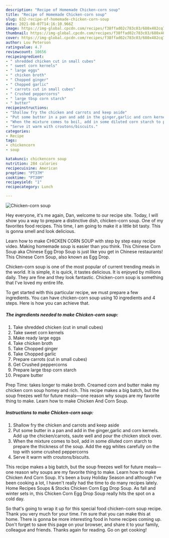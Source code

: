 ```yaml
---
description: "Recipe of Homemade Chicken-corn soup"
title: "Recipe of Homemade Chicken-corn soup"
slug: 632-recipe-of-homemade-chicken-corn-soup
date: 2021-08-07T14:16:10.966Z
image: https://img-global.cpcdn.com/recipes/f38ffad02c783c03/680x482cq70/chicken-corn-soup-recipe-main-photo.jpg
thumbnail: https://img-global.cpcdn.com/recipes/f38ffad02c783c03/680x482cq70/chicken-corn-soup-recipe-main-photo.jpg
cover: https://img-global.cpcdn.com/recipes/f38ffad02c783c03/680x482cq70/chicken-corn-soup-recipe-main-photo.jpg
author: Lou Peterson
ratingvalue: 4.7
reviewcount: 10656
recipeingredient:
- " shredded chicken cut in small cubes"
- " sweet corn kernels"
- " large eggs"
- " chicken broth"
- " Chopped ginger"
- " Chopped garlic"
- " carrots cut in small cubes"
- " Crushed peppercorns"
- " large tbsp corn starch"
- " butter"
recipeinstructions:
- "Shallow fry the chicken and carrots and keep aside"
- "Put some butter in a pan and add in the ginger,garlic and corn kernels. Add up the chicken/carrots, saute well and pour the chicken stock over."
- "When the mixture comes to boil, add in some diluted corn starch to prepare the thickness of the soup. Add the egg whites carefully on the top with some crushed peppercorns"
- "Serve it warm with croutons/biscuits."
categories:
- Recipe
tags:
- chickencorn
- soup

katakunci: chickencorn soup 
nutrition: 284 calories
recipecuisine: American
preptime: "PT37M"
cooktime: "PT30M"
recipeyield: "1"
recipecategory: Lunch

---
```



![Chicken-corn soup](https://img-global.cpcdn.com/recipes/f38ffad02c783c03/680x482cq70/chicken-corn-soup-recipe-main-photo.jpg)

Hey everyone, it's me again, Dan, welcome to our recipe site. Today, I will show you a way to prepare a distinctive dish, chicken-corn soup. One of my favorites food recipes. This time, I am going to make it a little bit tasty. This is gonna smell and look delicious.

Learn how to make CHICKEN CORN SOUP with step by step easy recipe video. Making homemade soup is easier than you think. This Chinese Corn Soup aka Chinese Egg Drop Soup is just like you get in Chinese restaurants! This Chinese Corn Soup, also known as Egg Drop.

Chicken-corn soup is one of the most popular of current trending meals in the world. It is simple, it is quick, it tastes delicious. It is enjoyed by millions daily. They are fine and they look fantastic. Chicken-corn soup is something that I've loved my entire life.


To get started with this particular recipe, we must prepare a few ingredients. You can have chicken-corn soup using 10 ingredients and 4 steps. Here is how you can achieve that.

<!--inarticleads1-->

##### The ingredients needed to make Chicken-corn soup:

1. Take  shredded chicken (cut in small cubes)
1. Take  sweet corn kernels
1. Make ready  large eggs
1. Take  chicken broth
1. Take  Chopped ginger
1. Take  Chopped garlic
1. Prepare  carrots (cut in small cubes)
1. Get  Crushed peppercorns
1. Prepare  large tbsp corn starch
1. Prepare  butter


Prep Time: takes longer to make broth. Creamed corn and butter make my chicken corn soup homey and rich. This recipe makes a big batch, but the soup freezes well for future meals—one reason why soups are my favorite thing to make. Learn how to make Chicken And Corn Soup. 

<!--inarticleads2-->

##### Instructions to make Chicken-corn soup:

1. Shallow fry the chicken and carrots and keep aside
1. Put some butter in a pan and add in the ginger,garlic and corn kernels. Add up the chicken/carrots, saute well and pour the chicken stock over.
1. When the mixture comes to boil, add in some diluted corn starch to prepare the thickness of the soup. Add the egg whites carefully on the top with some crushed peppercorns
1. Serve it warm with croutons/biscuits.


This recipe makes a big batch, but the soup freezes well for future meals—one reason why soups are my favorite thing to make. Learn how to make Chicken And Corn Soup. It&#39;s been a busy Holiday Season and although I&#39;ve been cooking a lot, I haven&#39;t really had the time to do many recipes lately. Home Recipes Soups &amp; Stocks Chicken Corn Egg Drop Soup. As fall and winter sets in, this Chicken Corn Egg Drop Soup really hits the spot on a cold day. 

So that's going to wrap it up for this special food chicken-corn soup recipe. Thank you very much for your time. I'm sure that you can make this at home. There is gonna be more interesting food in home recipes coming up. Don't forget to save this page on your browser, and share it to your family, colleague and friends. Thanks again for reading. Go on get cooking!
